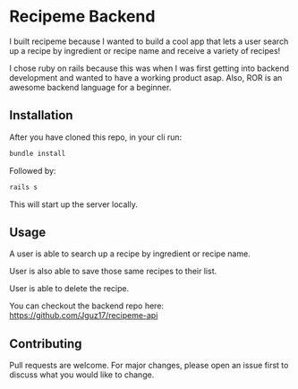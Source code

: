 # Recipeme Backend

I built recipeme because I wanted to build a cool app that lets a user search up a recipe by ingredient or recipe name and receive a variety of recipes!

I chose ruby on rails because this was when I was first getting into backend development and wanted to have a working product asap. Also, ROR is an awesome backend language for a beginner.

## Installation

After you have cloned this repo, in your cli run: 

```bash
bundle install
```

Followed by:

```bash
rails s
```

This will start up the server locally.

## Usage

A user is able to search up a recipe by ingredient or recipe name.

User is also able to save those same recipes to their list.

User is able to delete the recipe.

You can checkout the backend repo here: https://github.com/Jguz17/recipeme-api

## Contributing
Pull requests are welcome. For major changes, please open an issue first to discuss what you would like to change.
